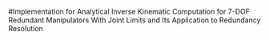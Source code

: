 #Implementation for Analytical Inverse Kinematic Computation for 7-DOF Redundant 
Manipulators With Joint Limits and Its Application to Redundancy Resolution
